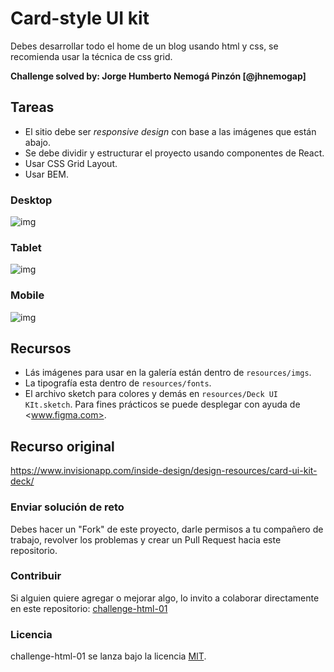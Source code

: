 # Card-style UI kit

Debes desarrollar todo el home de un blog usando html y css, se recomienda usar la técnica de css grid.

**Challenge solved by: Jorge Humberto Nemogá Pinzón [@jhnemogap]**

## Tareas

- El sitio debe ser _responsive design_ con base a las imágenes que están abajo.
- Se debe dividir y estructurar el proyecto usando componentes de React.
- Usar CSS Grid Layout.
- Usar BEM.

### Desktop

![img](https://github.com/PlatziMaster/challenge-html-01/blob/master/images/Desktop/1%20%E2%80%94%20Homepage%20A.jpg)

### Tablet

![img](https://github.com/PlatziMaster/challenge-html-01/blob/master/images/Tablet/1%20%E2%80%94%20Homepage%20A.jpg)

### Mobile

![img](https://github.com/PlatziMaster/challenge-html-01/blob/master/images/Mobile/1%20%E2%80%94%20Homepage%20A.jpg)

## Recursos

- Lás imágenes para usar en la galería están dentro de `resources/imgs`.
- La tipografía esta dentro de `resources/fonts`.
- El archivo sketch para colores y demás en `resources/Deck UI KIt.sketch`. Para fines prácticos se puede desplegar con ayuda de <www.figma.com>.

## Recurso original

<https://www.invisionapp.com/inside-design/design-resources/card-ui-kit-deck/>

### Enviar solución de reto

Debes hacer un "Fork" de este proyecto, darle permisos a tu compañero de trabajo, revolver los problemas y crear un Pull Request hacia este repositorio.

### Contribuir

Si alguien quiere agregar o mejorar algo, lo invito a colaborar directamente en este repositorio: [challenge-html-01](https://github.com/platzimaster/challenge-html-01/)

### Licencia

challenge-html-01 se lanza bajo la licencia [MIT](https://opensource.org/licenses/MIT).
